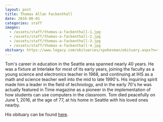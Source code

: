 ```yaml
---
layout: post
title: Thomas Allan Fackenthall
date: 2016-06-01
categories: staff
images:
  - /assets/staff/thomas-a-fackenthall-1.jpg
  - /assets/staff/thomas-a-fackenthall-2.jpg
  - /assets/staff/thomas-a-fackenthall-3.jpg
  - /assets/staff/thomas-a-fackenthall-4.jpg
obituary: https://www.legacy.com/obituaries/spokesman/obituary.aspx?n=thomas-allan-fackenthall&pid=181070901&
---
```

Tom's career in education in the Seattle area spanned nearly 40 years. He was a fixture at Interlake for most of its early years, joining the faculty as a young science and electronics teacher in 1968, and continuing at IHS as a math and science teacher well into the mid to late 1990's. His inquiring spirit made him a leader in the field of technology, and in the early 70's he was actually featured in Time magazine as a pioneer in the implementation of how students can use computers in the classroom. Tom died peacefully on June 1, 2016, at the age of 77, at his home in Seattle with his loved ones nearby. 

His obituary can be found [here](https://www.legacy.com/obituaries/spokesman/obituary.aspx?n=thomas-allan-fackenthall&pid=181070901&).
